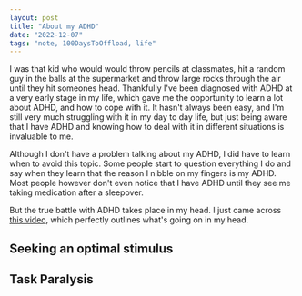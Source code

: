 ```yaml
---
layout: post
title: "About my ADHD"
date: "2022-12-07"
tags: "note, 100DaysToOffload, life"
---
```


I was that kid who would would throw pencils at classmates, hit a random guy in
the balls at the supermarket and throw large rocks through the air until they
hit someones head. Thankfully I've been diagnosed with ADHD at a very early
stage in my life, which gave me the opportunity to learn a lot about ADHD, and
how to cope with it. It hasn't always been easy, and I'm still very much
struggling with it in my day to day life, but just being aware that I have ADHD
and knowing how to deal with it in different situations is invaluable to me.

Although I don't have a problem talking about my ADHD, I did have to learn when
to avoid this topic. Some people start to question everything I do and say when
they learn that the reason I nibble on my fingers is my ADHD. Most people
however don't even notice that I have ADHD until they see me taking medication
after a sleepover.

But the true battle with ADHD takes place in my head. I just came across [this
video](https://www.youtube.com/watch?v=uMK4gdR7c18), which perfectly outlines
what's going on in my head. 

## Seeking an optimal stimulus

## Task Paralysis
